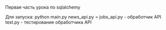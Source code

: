 Первая часть урока по sqlalchemy

Для запуска: python main.py
news_api.py = jobs_api.py - обработчик API
test.py - тестирование обработчика API

